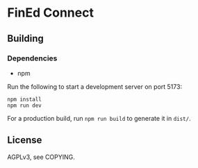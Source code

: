 # FinEd Connect

## Building

### Dependencies
- npm

Run the following to start a development server on port 5173:
```
npm install
npm run dev
```

For a production build, run `npm run build` to generate it in `dist/`.

## License
AGPLv3, see COPYING.
